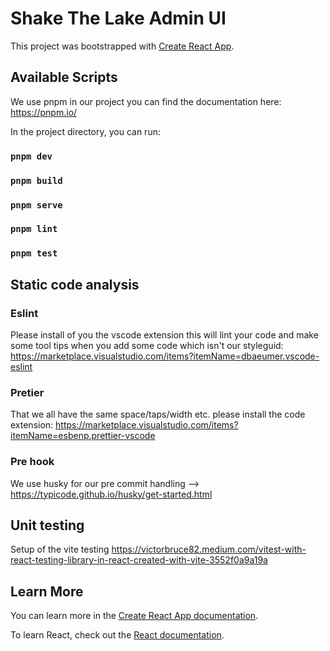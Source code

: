 # Shake The Lake Admin UI 

This project was bootstrapped with [Create React App](https://github.com/facebook/create-react-app).

## Available Scripts

We use pnpm in our project you can find the documentation here: https://pnpm.io/ 

In the project directory, you can run:

### `pnpm dev`
### `pnpm build`
### `pnpm serve`
### `pnpm lint`
### `pnpm test`

## Static code analysis

### Eslint

Please install of you the vscode extension this will lint your code and make some tool tips when you add some code which isn't our styleguid: https://marketplace.visualstudio.com/items?itemName=dbaeumer.vscode-eslint 

### Pretier
That we all have the same space/taps/width etc. please install the code extension: https://marketplace.visualstudio.com/items?itemName=esbenp.prettier-vscode

### Pre hook

We use husky for our pre commit handling --> https://typicode.github.io/husky/get-started.html

## Unit testing

Setup of the vite testing https://victorbruce82.medium.com/vitest-with-react-testing-library-in-react-created-with-vite-3552f0a9a19a


## Learn More

You can learn more in the [Create React App documentation](https://facebook.github.io/create-react-app/docs/getting-started).

To learn React, check out the [React documentation](https://reactjs.org/).
